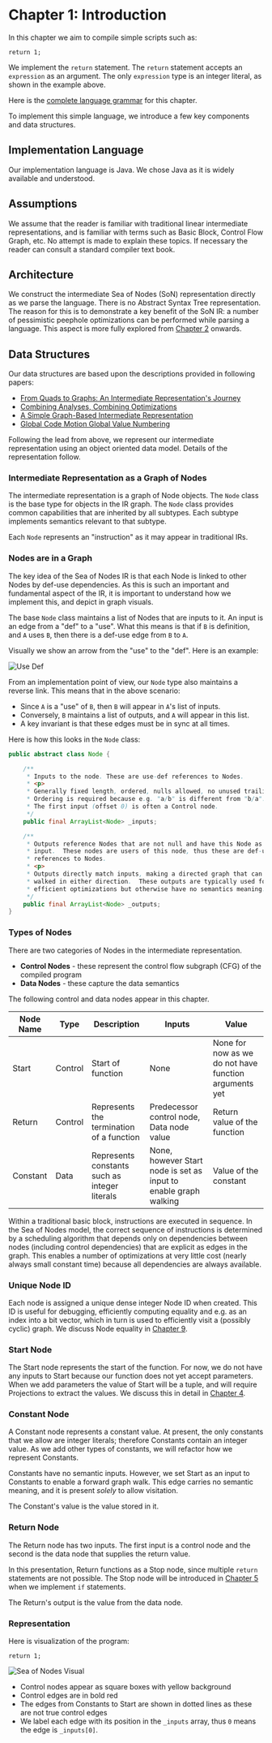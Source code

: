 # Chapter 1: Introduction

In this chapter we aim to compile simple scripts such as:

```
return 1;
```

We implement the `return` statement.
The `return` statement accepts an `expression` as an argument.
The only `expression` type is an integer literal, as shown in the example above.

Here is the [complete language grammar](01-grammar.md) for this chapter.

To implement this simple language, we introduce a few key components and data structures.

## Implementation Language

Our implementation language is Java. We chose Java as it is widely available and understood.

## Assumptions

We assume that the reader is familiar with traditional linear intermediate representations, and is familiar with terms such as Basic Block, Control Flow Graph, etc. No attempt is made to explain these topics.
If necessary the reader can consult a standard compiler text book.

## Architecture

We construct the intermediate Sea of Nodes (SoN) representation directly as we parse the language. There is no Abstract Syntax Tree representation. The reason for this is to demonstrate a key benefit of the SoN IR:
a number of pessimistic peephole optimizations can be performed while parsing a language. This aspect is more fully explored from [Chapter 2](../chapter02/README.md) onwards.

## Data Structures

Our data structures are based upon the descriptions provided in following papers:

* [From Quads to Graphs: An Intermediate Representation's Journey](http://softlib.rice.edu/pub/CRPC-TRs/reports/CRPC-TR93366-S.pdf)
* [Combining Analyses, Combining Optimizations](https://dl.acm.org/doi/pdf/10.1145/201059.201061)
* [A Simple Graph-Based Intermediate Representation](https://www.oracle.com/technetwork/java/javase/tech/c2-ir95-150110.pdf)
* [Global Code Motion Global Value Numbering](https://courses.cs.washington.edu/courses/cse501/06wi/reading/click-pldi95.pdf)

Following the lead from above, we represent our intermediate representation using an object oriented data model. Details of the
representation follow.

### Intermediate Representation as a Graph of Nodes

The intermediate representation is a graph of Node objects. The `Node` class is the base type for objects in the IR graph.
The `Node` class provides common capabilities that are inherited by all subtypes.
Each subtype implements semantics relevant to that subtype.

Each `Node` represents an "instruction" as it may appear in traditional IRs.

### Nodes are in a Graph

The key idea of the Sea of Nodes IR is that each Node is linked to other Nodes by def-use dependencies.
As this is such an important and fundamental aspect of the IR, it is important to understand how we implement this, and depict in graph visuals.

The base `Node` class maintains a list of Nodes that are inputs to it. An input is an edge from a "def" to a "use". What this means is that if `B` is definition, and `A` uses `B`,
then there is a def-use edge from `B` to `A`.

Visually we show an arrow from the "use" to the "def". Here is an example:

![Use Def](./01-use-def.svg)

From an implementation point of view, our `Node` type also maintains a reverse link.
This means that in the above scenario:

* Since `A` is a "use" of `B`, then `B` will appear in `A`'s list of inputs.
* Conversely, `B` maintains a list of outputs, and `A` will appear in this list.
* A key invariant is that these edges must be in sync at all times.

Here is how this looks in the `Node` class:

```java
public abstract class Node {

    /**
     * Inputs to the node. These are use-def references to Nodes.
     * <p>
     * Generally fixed length, ordered, nulls allowed, no unused trailing space.
     * Ordering is required because e.g. "a/b" is different from "b/a".
     * The first input (offset 0) is often a Control node.
     */
    public final ArrayList<Node> _inputs;

    /**
     * Outputs reference Nodes that are not null and have this Node as an
     * input.  These nodes are users of this node, thus these are def-use
     * references to Nodes.
     * <p>
     * Outputs directly match inputs, making a directed graph that can be
     * walked in either direction.  These outputs are typically used for
     * efficient optimizations but otherwise have no semantics meaning.
     */
    public final ArrayList<Node> _outputs;
}
```

### Types of Nodes

There are two categories of Nodes in the intermediate representation.

* **Control Nodes** - these represent the control flow subgraph (CFG) of the compiled program
* **Data Nodes** - these capture the data semantics

The following control and data nodes appear in this chapter.

| Node Name | Type    | Description                                   | Inputs                                                           | Value                                                 |
|-----------|---------|-----------------------------------------------|------------------------------------------------------------------|-------------------------------------------------------|
| Start     | Control | Start of function                             | None                                                             | None for now as we do not have function arguments yet |
| Return    | Control | Represents the termination of a function      | Predecessor control node, Data node value                        | Return value of the function                          |
| Constant  | Data    | Represents constants such as integer literals | None, however Start node is set as input to enable graph walking | Value of the constant                                 |

Within a traditional basic block, instructions are executed in sequence. In the Sea of Nodes model, the correct sequence of instructions is determined by a scheduling
algorithm that depends only on dependencies between nodes (including control dependencies) that are explicit as edges in the graph. This enables a number of optimizations
at very little cost (nearly always small constant time) because all dependencies are always available.

### Unique Node ID

Each node is assigned a unique dense integer Node ID when created. This ID is
useful for debugging, efficiently computing equality and e.g. as an index into
a bit vector, which in turn is used to efficiently visit a (possibly cyclic)
graph.  We discuss Node equality in [Chapter 9](../chapter09/README.md).

### Start Node

The Start node represents the start of the function.  For now, we do not have any inputs to Start because our function does not
yet accept parameters.  When we add parameters the value of Start will be a tuple, and will require Projections to extract the values.
We discuss this in detail in [Chapter 4](../chapter04/README.md).

### Constant Node

A Constant node represents a constant value.  At present, the only constants
that we allow are integer literals; therefore Constants contain an integer
value. As we add other types of constants, we will refactor how we represent
Constants.

Constants have no semantic inputs. However, we set Start as an input to
Constants to enable a forward graph walk.  This edge carries no semantic
meaning, and it is present _solely_ to allow visitation.

The Constant's value is the value stored in it.

### Return Node

The Return node has two inputs.  The first input is a control node and the
second is the data node that supplies the return value.

In this presentation, Return functions as a Stop node, since multiple `return` statements are not possible.
The Stop node will be introduced in [Chapter 5](../chapter05/README.md) when we implement `if` statements.

The Return's output is the value from the data node.

### Representation

Here is visualization of the program:

```
return 1;
```

![Sea of Nodes Visual](./01-graph.svg)

* Control nodes appear as square boxes with yellow background
* Control edges are in bold red
* The edges from Constants to Start are shown in dotted lines as these are not true control edges
* We label each edge with its position in the `_inputs` array, thus `0` means the edge is `_inputs[0]`.
